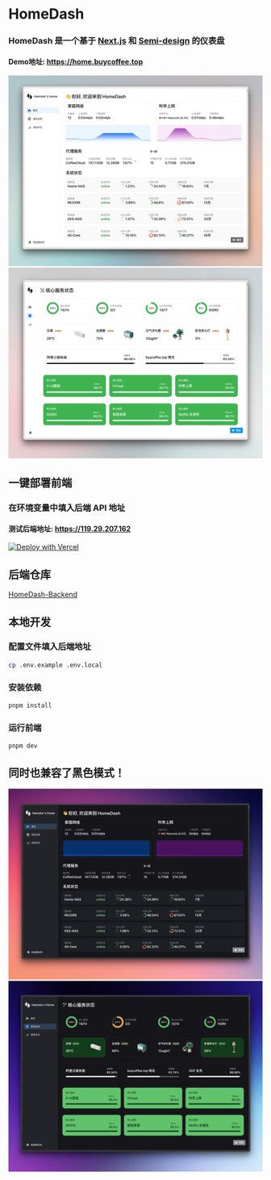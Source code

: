 # HomeDash
### HomeDash 是一个基于 [Next.js](https://nextjs.org/) 和 [Semi-design](https://semi.design/zh-CN/start) 的仪表盘
#### Demo地址: https://home.buycoffee.top

![screen-shot-one](/.github/CleanShot%202023-10-03%20at%2016.03.14@2x.png)
![screen-shot-two](/.github/CleanShot%202023-09-23%20at%2011.04.38@2x.png)

## 一键部署前端
### 在环境变量中填入后端 API 地址
#### 测试后端地址: https://119.29.207.162
[![Deploy with Vercel](https://vercel.com/button)](https://vercel.com/new/clone?repository-url=https%3A%2F%2Fgithub.com%2Fhamster1963%2FHomeDash%3Ftab%3Dreadme-ov-file&env=NEXT_PUBLIC_GO_API_BASE_URL&envDescription=%E5%A1%AB%E5%85%A5%E5%90%8E%E7%AB%AF%20API%20%E5%9C%B0%E5%9D%80)

## 后端仓库
[HomeDash-Backend](https://github.com/hamster1963/HomeDash-Backend)

## 本地开发

### 配置文件填入后端地址
    
```bash
cp .env.example .env.local
```

### 安装依赖

```bash
pnpm install
```

### 运行前端

```bash
pnpm dev
```

## 同时也兼容了黑色模式！
![screen-shot-three](/.github/CleanShot%202023-10-03%20at%2016.05.55@2x.png)
![screen-shot-four](/.github/CleanShot%202023-10-03%20at%2016.05.49@2x.png)
